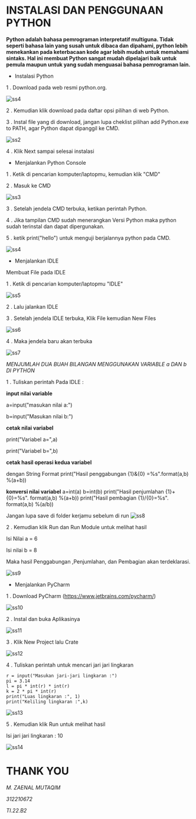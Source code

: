 # INSTALASI DAN PENGGUNAAN PYTHON

**Python adalah bahasa pemrograman interpretatif multiguna. Tidak seperti bahasa lain yang susah untuk dibaca dan dipahami, python lebih menekankan pada keterbacaan kode agar lebih mudah untuk memahami sintaks. Hal ini membuat Python sangat mudah dipelajari baik untuk pemula maupun untuk yang sudah menguasai bahasa pemrograman lain.**


* Instalasi Python


1 . Download pada web resmi python.org.

![ss4](https://user-images.githubusercontent.com/115889904/197456136-4328a01e-cb74-4fde-8ef9-3a1cfd663863.png)


2 . Kemudian klik download pada daftar opsi pilihan di web Python.

3 . Instal file yang di download, jangan lupa cheklist pilihan add Python.exe to PATH, agar Python dapat dipanggil ke CMD.

![ss2](https://user-images.githubusercontent.com/115889904/197460401-716201d5-a713-472f-a4a8-b49a6b902cc0.png)

4 . Klik Next sampai selesai instalasi

* Menjalankan Python Console

1 . Ketik di pencarian komputer/laptopmu, kemudian klik "CMD"

2 . Masuk ke CMD

![ss3](https://user-images.githubusercontent.com/115889904/197460516-9b62ed05-e07a-4863-99ac-ab7d5cbd44b8.png)

3 . Setelah jendela CMD terbuka, ketikan perintah Python.

4 . Jika tampilan CMD sudah menerangkan Versi Python maka python sudah terinstal dan dapat dipergunakan.

5 . ketik print("hello") untuk menguji berjalannya python pada CMD.

![ss4](https://user-images.githubusercontent.com/115889904/197460618-ea91b5e6-a1c5-4e5d-a316-ddea2927201a.png)


* Menjalankan IDLE

Membuat File pada IDLE

1 . Ketik di pencarian komputer/laptopmu "IDLE"

![ss5](https://user-images.githubusercontent.com/115889904/197460930-a8e48191-85c3-4525-aa21-d4b2d2b3a1d0.png)


2 . Lalu jalankan IDLE

3 . Setelah jendela IDLE terbuka, Klik File kemudian New Files

![ss6](https://user-images.githubusercontent.com/115889904/197460977-44429778-7252-4905-add0-cc5498122108.png)


4 . Maka jendela baru akan terbuka

![ss7](https://user-images.githubusercontent.com/115889904/197461014-ef2486fb-8531-45d1-92f7-678e74119992.png)


*MENJUMLAH DUA BUAH BILANGAN MENGGUNAKAN VARIABLE a DAN b DI PYTHON*

1 . Tuliskan perintah Pada IDLE :

  **input nilai variable**

  a=input("masukan nilai a:")

  b=input("Masukan nilai b:")

  **cetak nilai variabel**

  print("Variabel a=",a)
  
  print("Variabel b=",b)

  **cetak hasil operasi kedua variabel**

  dengan String Format
  print("Hasil penggabungan {1}&{0}
  =%s".format(a,b) %(a+b))

  **konversi nilai variabel**
  a=int(a)
  b=int(b)
  print("Hasil penjumlahan {1}+{0}=%s".
  format(a,b) %(a+b))
  print("Hasil pembagian {1}/{0}=%s".
  format(a,b) %(a/b))
  
  Jangan lupa save di folder kerjamu sebelum di run
![ss8](https://user-images.githubusercontent.com/115889904/197461050-3f9d560a-b086-4b80-b338-244bac0fc5fa.png)


2 . Kemudian klik Run dan Run Module untuk melihat hasil

Isi Nilai a = 6

Isi nilai b = 8

Maka hasil Penggabungan ,Penjumlahan, dan Pembagian akan terdeklarasi.

![ss9](https://user-images.githubusercontent.com/115889904/197461101-74c673ec-38da-4bc5-8a9b-3330c65a8335.png)


* Menjalankan PyCharm

1 . Download PyCharm (https://www.jetbrains.com/pycharm/)

![ss10](https://user-images.githubusercontent.com/115889904/197461129-228c9b05-56b4-436c-8872-eb26151eb2a2.png)


2 . Instal dan buka Aplikasinya

![ss11](https://user-images.githubusercontent.com/115889904/197466604-6a8c346b-4a00-4d8b-a717-886f6511727f.png)


3 . Klik New Project lalu Crate

![ss12](https://user-images.githubusercontent.com/115889904/197466730-efe8dbbd-45e5-4809-a01d-49311d7a277c.png)


4 . Tuliskan perintah untuk mencari jari jari lingkaran

    r = input("Masukan jari-jari lingkaran :")
    pi = 3.14
    l = pi * int(r) * int(r)
    k = 2 * pi * int(r)
    print("Luas lingkaran :", 1)
    print("Keliling lingkaran :",k)
![ss13](https://user-images.githubusercontent.com/115889904/197466787-801155e8-0142-4e23-bd60-e61a538a5da9.png)


5 . Kemudian klik Run untuk melihat hasil

Isi jari jari lingkaran : 10

![ss14](https://user-images.githubusercontent.com/115889904/197466835-ea929704-367c-4b23-8277-2e9d4e9c4307.png)



# THANK YOU
*M. ZAENAL MUTAQIM*

*312210672*

*TI.22.B2*
